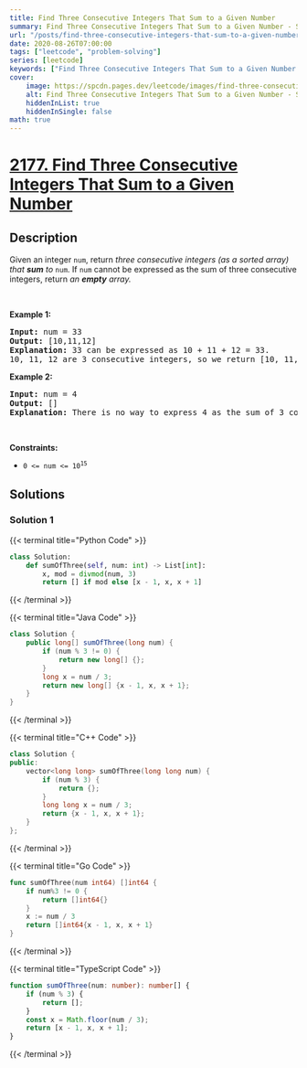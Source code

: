 ```yaml
---
title: Find Three Consecutive Integers That Sum to a Given Number
summary: Find Three Consecutive Integers That Sum to a Given Number - Solution Explained
url: "/posts/find-three-consecutive-integers-that-sum-to-a-given-number"
date: 2020-08-26T07:00:00
tags: ["leetcode", "problem-solving"]
series: [leetcode]
keywords: ["Find Three Consecutive Integers That Sum to a Given Number LeetCode Solution Explained in all languages", "2177", "leetcode question 2177", "Find Three Consecutive Integers That Sum to a Given Number", "LeetCode", "leetcode solution in Python3 C++ Java Go PHP Ruby Swift TypeScript Rust C# JavaScript C", "GeeksforGeeks", "InterviewBit", "Coding Ninjas", "HackerRank", "HackerEarth", "CodeChef", "TopCoder", "AlgoExpert", "freeCodeCamp", "Codeforces", "GitHub", "AtCoder", "Samir Paul"]
cover:
    image: https://spcdn.pages.dev/leetcode/images/find-three-consecutive-integers-that-sum-to-a-given-number.webp
    alt: Find Three Consecutive Integers That Sum to a Given Number - Solution Explained
    hiddenInList: true
    hiddenInSingle: false
math: true
---
```



# [2177. Find Three Consecutive Integers That Sum to a Given Number](https://leetcode.com/problems/find-three-consecutive-integers-that-sum-to-a-given-number)


## Description

<p>Given an integer <code>num</code>, return <em>three consecutive integers (as a sorted array)</em><em> that <strong>sum</strong> to </em><code>num</code>. If <code>num</code> cannot be expressed as the sum of three consecutive integers, return<em> an <strong>empty</strong> array.</em></p>

<p>&nbsp;</p>
<p><strong class="example">Example 1:</strong></p>

<pre>
<strong>Input:</strong> num = 33
<strong>Output:</strong> [10,11,12]
<strong>Explanation:</strong> 33 can be expressed as 10 + 11 + 12 = 33.
10, 11, 12 are 3 consecutive integers, so we return [10, 11, 12].
</pre>

<p><strong class="example">Example 2:</strong></p>

<pre>
<strong>Input:</strong> num = 4
<strong>Output:</strong> []
<strong>Explanation:</strong> There is no way to express 4 as the sum of 3 consecutive integers.
</pre>

<p>&nbsp;</p>
<p><strong>Constraints:</strong></p>

<ul>
	<li><code>0 &lt;= num &lt;= 10<sup>15</sup></code></li>
</ul>

## Solutions

### Solution 1

<!-- tabs:start -->

{{< terminal title="Python Code" >}}
```python
class Solution:
    def sumOfThree(self, num: int) -> List[int]:
        x, mod = divmod(num, 3)
        return [] if mod else [x - 1, x, x + 1]
```
{{< /terminal >}}

{{< terminal title="Java Code" >}}
```java
class Solution {
    public long[] sumOfThree(long num) {
        if (num % 3 != 0) {
            return new long[] {};
        }
        long x = num / 3;
        return new long[] {x - 1, x, x + 1};
    }
}
```
{{< /terminal >}}

{{< terminal title="C++ Code" >}}
```cpp
class Solution {
public:
    vector<long long> sumOfThree(long long num) {
        if (num % 3) {
            return {};
        }
        long long x = num / 3;
        return {x - 1, x, x + 1};
    }
};
```
{{< /terminal >}}

{{< terminal title="Go Code" >}}
```go
func sumOfThree(num int64) []int64 {
	if num%3 != 0 {
		return []int64{}
	}
	x := num / 3
	return []int64{x - 1, x, x + 1}
}
```
{{< /terminal >}}

{{< terminal title="TypeScript Code" >}}
```ts
function sumOfThree(num: number): number[] {
    if (num % 3) {
        return [];
    }
    const x = Math.floor(num / 3);
    return [x - 1, x, x + 1];
}
```
{{< /terminal >}}

<!-- tabs:end -->

<!-- end -->
